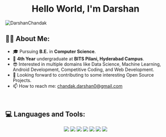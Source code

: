 <h1 align="center"> Hello World, I'm <b>Darshan</b> </h1>
<p align=left> <img src=https://komarev.com/ghpvc/?username=DarshanChandak alt=DarshanChandak /> </p>

## 🙋‍♂️ About Me:

- 🎓 Pursuing **B.E.** in **Computer Science**.
- 🏫 **4th Year** undergraduate at **BITS Pilani, Hyderabad Campus**.
- 😎 Interested in multiple domains like Data Science, Machine Learning, Android Development, Competitive Coding, and Web Development.
- 🚀 Looking forward to contributing to some interesting Open Source Projects.
- 📫 How to reach me: chandak.darshan0@gmail.com

<br/> 

## 💻 Languages and Tools:

<p align="center">
    <img src="https://img.icons8.com/color/60/000000/c-plus-plus-logo.png"/>
    <img src="https://img.icons8.com/color/60/000000/python--v1.png"/>
    <img src="https://img.icons8.com/color/60/000000/java-coffee-cup-logo--v1.png"/>
    <img src="https://img.icons8.com/officel/60/000000/sql.png"/>
    <img src="https://img.icons8.com/color/60/000000/html-5--v1.png"/>
    <img src="https://img.icons8.com/color/60/000000/css3.png"/>
    <img src="https://img.icons8.com/color/60/000000/c-programming.png"/>
</p>
